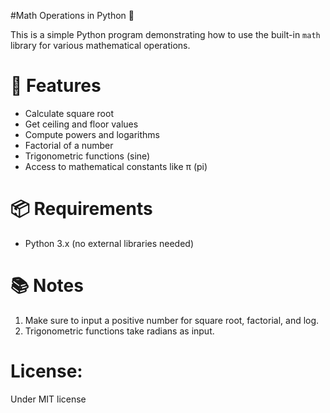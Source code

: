 #Math Operations in Python 🧮

This is a simple Python program demonstrating how to use the built-in `math` library for various mathematical operations.


# 🔧 Features

- Calculate square root
- Get ceiling and floor values
- Compute powers and logarithms
- Factorial of a number
- Trigonometric functions (sine)
- Access to mathematical constants like π (pi)


# 📦 Requirements

- Python 3.x (no external libraries needed)


# 📚 Notes

1. Make sure to input a positive number for square root, factorial, and log.
2. Trigonometric functions take radians as input.


#  License:

Under MIT license
